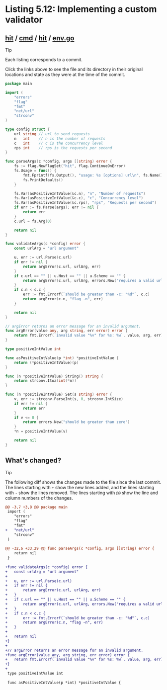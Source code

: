 # Listing 5.12: Implementing a custom validator

## [hit](https://github.com/inancgumus/gobyexample/blob/e40ff7d7078bb99ae6365e5eb39a85838316b0db/hit) / [cmd](https://github.com/inancgumus/gobyexample/blob/e40ff7d7078bb99ae6365e5eb39a85838316b0db/hit/cmd) / [hit](https://github.com/inancgumus/gobyexample/blob/e40ff7d7078bb99ae6365e5eb39a85838316b0db/hit/cmd/hit) / [env.go](https://github.com/inancgumus/gobyexample/blob/e40ff7d7078bb99ae6365e5eb39a85838316b0db/hit/cmd/hit/env.go)

> [!TIP]
> Each listing corresponds to a commit.
>
> Click the links above to see the file and its directory in their original locations and state as they were at the time of the commit.

```go
package main

import (
	"errors"
	"flag"
	"fmt"
	"net/url"
	"strconv"
)

type config struct {
	url string // url to send requests
	n   int    // n is the number of requests
	c   int    // c is the concurrency level
	rps int    // rps is the requests per second
}

func parseArgs(c *config, args []string) error {
	fs := flag.NewFlagSet("hit", flag.ContinueOnError)
	fs.Usage = func() {
		fmt.Fprintf(fs.Output(), "usage: %s [options] url\n", fs.Name())
		fs.PrintDefaults()
	}

	fs.Var(asPositiveIntValue(&c.n), "n", "Number of requests")
	fs.Var(asPositiveIntValue(&c.c), "c", "Concurrency level")
	fs.Var(asPositiveIntValue(&c.rps), "rps", "Requests per second")
	if err := fs.Parse(args); err != nil {
		return err
	}
	c.url = fs.Arg(0)

	return nil
}

func validateArgs(c *config) error {
	const urlArg = "url argument"

	u, err := url.Parse(c.url)
	if err != nil {
		return argError(c.url, urlArg, err)
	}
	if c.url == "" || u.Host == "" || u.Scheme == "" {
		return argError(c.url, urlArg, errors.New("requires a valid url"))
	}
	if c.n < c.c {
		err := fmt.Errorf(`should be greater than -c: "%d"`, c.c)
		return argError(c.n, "flag -n", err)
	}

	return nil
}

// argError returns an error message for an invalid argument.
func argError(value any, arg string, err error) error {
	return fmt.Errorf(`invalid value "%v" for %s: %w`, value, arg, err)
}

type positiveIntValue int

func asPositiveIntValue(p *int) *positiveIntValue {
	return (*positiveIntValue)(p)
}

func (n *positiveIntValue) String() string {
	return strconv.Itoa(int(*n))
}

func (n *positiveIntValue) Set(s string) error {
	v, err := strconv.ParseInt(s, 0, strconv.IntSize)
	if err != nil {
		return err
	}
	if v <= 0 {
		return errors.New("should be greater than zero")
	}
	*n = positiveIntValue(v)

	return nil
}
```

## What's changed?

> [!TIP]
> The following diff shows the changes made to the file since the last commit.
> The lines starting with `+` show the new lines added, and the lines starting with `-` show the lines removed.
> The lines starting with `@@` show the line and column numbers of the changes.

```diff
@@ -3,7 +3,8 @@ package main
 import (
 	"errors"
 	"flag"
 	"fmt"
+	"net/url"
 	"strconv"
 )
 
@@ -32,6 +33,29 @@ func parseArgs(c *config, args []string) error {
 	return nil
 }
 
+func validateArgs(c *config) error {
+	const urlArg = "url argument"
+
+	u, err := url.Parse(c.url)
+	if err != nil {
+		return argError(c.url, urlArg, err)
+	}
+	if c.url == "" || u.Host == "" || u.Scheme == "" {
+		return argError(c.url, urlArg, errors.New("requires a valid url"))
+	}
+	if c.n < c.c {
+		err := fmt.Errorf(`should be greater than -c: "%d"`, c.c)
+		return argError(c.n, "flag -n", err)
+	}
+
+	return nil
+}
+
+// argError returns an error message for an invalid argument.
+func argError(value any, arg string, err error) error {
+	return fmt.Errorf(`invalid value "%v" for %s: %w`, value, arg, err)
+}
+
 type positiveIntValue int
 
 func asPositiveIntValue(p *int) *positiveIntValue {
```

